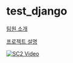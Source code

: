 # test_django

<a href="https://github.com/mmeooo/test_django/tree/master/team_desc">팀원 소개</a>

<a href="https://github.com/mmeooo/test_django/tree/master/project_desc">프로젝트 설명</a>


[![SC2 Video](https://img.youtube.com/vi/{vid}/0.jpg)](https://www.youtube.com/watch?v={vid})

